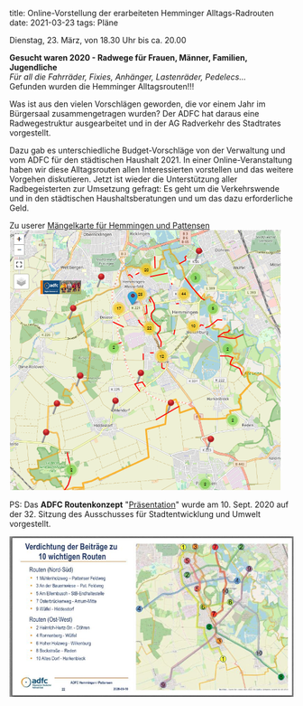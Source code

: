 title: Online-Vorstellung der erarbeiteten Hemminger Alltags-Radrouten
date: 2021-03-23
tags: Pläne

Dienstag, 23. März, von 18.30 Uhr bis ca. 20.00

**Gesucht waren 2020 - Radwege für Frauen, Männer, Familien, Jugendliche**  
*Für all die Fahrräder, Fixies, Anhänger, Lastenräder, Pedelecs…*  
Gefunden wurden die Hemminger Alltagsrouten!!!

Was ist aus den vielen Vorschlägen geworden, die vor einem Jahr im Bürgersaal zusammengetragen wurden? Der ADFC hat daraus eine Radwegestruktur ausgearbeitet und in der AG Radverkehr des Stadtrates vorgestellt.

Dazu gab es unterschiedliche Budget-Vorschläge von der Verwaltung und vom ADFC für den städtischen Haushalt 2021. In einer Online-Veranstaltung haben wir diese Alltagsrouten allen Interessierten vorstellen und das weitere Vorgehen diskutieren. Jetzt ist wieder die Unterstützung aller Radbegeisterten zur Umsetzung gefragt: Es geht um die Verkehrswende und in den städtischen Haushaltsberatungen und um das dazu erforderliche Geld.

Zu userer [Mängelkarte für Hemmingen und Pattensen](#unsere-mängelkarte)
[![Mängelkarte](images/MaengelKarte.png)](https://adfc-hemmingen-pattensen.github.io/MaengelKarte/)

PS: Das **ADFC Routenkonzept** "[Präsentation]({static}/pdf/AG-Radverkehr-2020-09-10_ADFC.pdf)" wurde am 10. Sept. 2020 auf der 32. Sitzung des Ausschusses für Stadtentwicklung und Umwelt vorgestellt.

![Routenkonzept](images/Routenkonzept.jpg)
